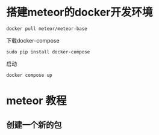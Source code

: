 # 搭建meteor的docker开发环境

```
docker pull meteor/meteor-base
```

下载docker-compose
```
sudo pip install docker-compose
```

启动
```
docker compose up
```

# meteor 教程
## 创建一个新的包

